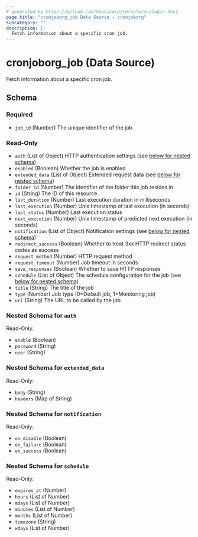 ```yaml
---
# generated by https://github.com/hashicorp/terraform-plugin-docs
page_title: "cronjoborg_job Data Source - cronjoborg"
subcategory: ""
description: |-
  Fetch information about a specific cron job.
---
```


# cronjoborg_job (Data Source)

Fetch information about a specific cron job.



<!-- schema generated by tfplugindocs -->
## Schema

### Required

- `job_id` (Number) The unique identifier of the job

### Read-Only

- `auth` (List of Object) HTTP authentication settings (see [below for nested schema](#nestedatt--auth))
- `enabled` (Boolean) Whether the job is enabled
- `extended_data` (List of Object) Extended request data (see [below for nested schema](#nestedatt--extended_data))
- `folder_id` (Number) The identifier of the folder this job resides in
- `id` (String) The ID of this resource.
- `last_duration` (Number) Last execution duration in milliseconds
- `last_execution` (Number) Unix timestamp of last execution (in seconds)
- `last_status` (Number) Last execution status
- `next_execution` (Number) Unix timestamp of predicted next execution (in seconds)
- `notification` (List of Object) Notification settings (see [below for nested schema](#nestedatt--notification))
- `redirect_success` (Boolean) Whether to treat 3xx HTTP redirect status codes as success
- `request_method` (Number) HTTP request method
- `request_timeout` (Number) Job timeout in seconds
- `save_responses` (Boolean) Whether to save HTTP responses
- `schedule` (List of Object) The schedule configuration for the job (see [below for nested schema](#nestedatt--schedule))
- `title` (String) The title of the job
- `type` (Number) Job type (0=Default job, 1=Monitoring job)
- `url` (String) The URL to be called by the job

<a id="nestedatt--auth"></a>
### Nested Schema for `auth`

Read-Only:

- `enable` (Boolean)
- `password` (String)
- `user` (String)


<a id="nestedatt--extended_data"></a>
### Nested Schema for `extended_data`

Read-Only:

- `body` (String)
- `headers` (Map of String)


<a id="nestedatt--notification"></a>
### Nested Schema for `notification`

Read-Only:

- `on_disable` (Boolean)
- `on_failure` (Boolean)
- `on_success` (Boolean)


<a id="nestedatt--schedule"></a>
### Nested Schema for `schedule`

Read-Only:

- `expires_at` (Number)
- `hours` (List of Number)
- `mdays` (List of Number)
- `minutes` (List of Number)
- `months` (List of Number)
- `timezone` (String)
- `wdays` (List of Number)

